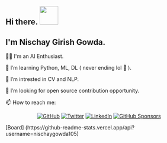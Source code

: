 
## Hi there. <img src="https://raw.githubusercontent.com/MartinHeinz/MartinHeinz/master/wave.gif" width="50px">
## I'm Nischay Girish Gowda.

:man_technologist: I'm an AI Enthusiast.

🌱 I’m learning Python, ML, DL ( never ending lol :rofl: ).

:robot: I’m intrested in CV and NLP.  

:handshake: I’m looking for open source contribution opportunity.

📫 How to reach me: 
<p align="center">
	<a href="https://github.com/nischayggowda105"><img src="https://img.shields.io/github/followers/nischayggowda105.svg?label=GitHub&style=social" alt="GitHub"></a>
	<a href="https://twitter.com/Nischay"><img src="https://img.shields.io/twitter/follow/Nischay?label=Twitter&style=social" alt="Twitter"></a>
	<a href="https://www.linkedin.com/in/nischaygirishgowda"><img src="https://img.shields.io/badge/linkedin--_.svg?style=social&logo=linkedin" alt="LinkedIn"></a>
	<a href="https://github.com/sponsors/nischayggowda105"><img src="https://img.shields.io/badge/GitHub_Sponsors--_.svg?style=social&logo=github&logoColor=EA4AAA" alt="GitHub Sponsors"></a>
</p>
[Board] (https://github-readme-stats.vercel.app/api?username=nischaygowda105)

